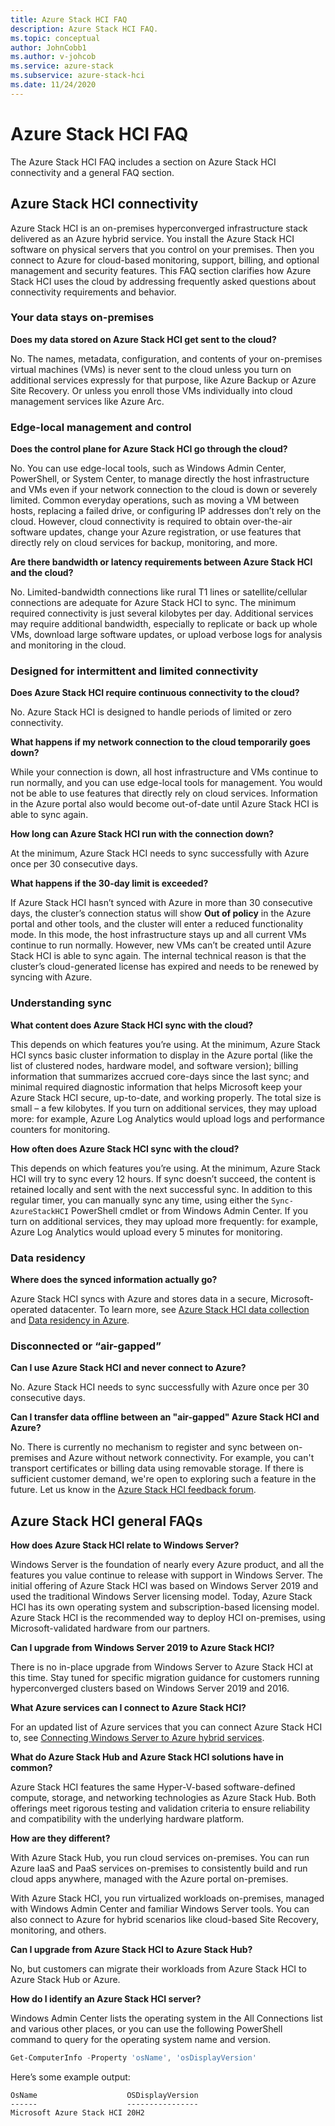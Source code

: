 ```yaml
---
title: Azure Stack HCI FAQ
description: Azure Stack HCI FAQ.
ms.topic: conceptual
author: JohnCobb1
ms.author: v-johcob
ms.service: azure-stack
ms.subservice: azure-stack-hci
ms.date: 11/24/2020
---
```


# Azure Stack HCI FAQ
The Azure Stack HCI FAQ includes a section on Azure Stack HCI connectivity and a general FAQ section.

## Azure Stack HCI connectivity
Azure Stack HCI is an on-premises hyperconverged infrastructure stack delivered as an Azure hybrid service. You install the Azure Stack HCI software on physical servers that you control on your premises. Then you connect to Azure for cloud-based monitoring, support, billing, and optional management and security features. This FAQ section clarifies how Azure Stack HCI uses the cloud by addressing frequently asked questions about connectivity requirements and behavior.

### Your data stays on-premises

**Does my data stored on Azure Stack HCI get sent to the cloud?**

No. The names, metadata, configuration, and contents of your on-premises virtual machines (VMs) is never sent to the cloud unless you turn on additional services expressly for that purpose, like Azure Backup or Azure Site Recovery. Or unless you enroll those VMs individually into cloud management services like Azure Arc.

### Edge-local management and control

**Does the control plane for Azure Stack HCI go through the cloud?**

No. You can use edge-local tools, such as Windows Admin Center, PowerShell, or System Center, to manage directly the host infrastructure and VMs even if your network connection to the cloud is down or severely limited. Common everyday operations, such as moving a VM between hosts, replacing a failed drive, or configuring IP addresses don’t rely on the cloud. However, cloud connectivity is required to obtain over-the-air software updates, change your Azure registration, or use features that directly rely on cloud services for backup, monitoring, and more.

**Are there bandwidth or latency requirements between Azure Stack HCI and the cloud?**

No. Limited-bandwidth connections like rural T1 lines or satellite/cellular connections are adequate for Azure Stack HCI to sync. The minimum required connectivity is just several kilobytes per day. Additional services may require additional bandwidth, especially to replicate or back up whole VMs, download large software updates, or upload verbose logs for analysis and monitoring in the cloud.

### Designed for intermittent and limited connectivity

**Does Azure Stack HCI require continuous connectivity to the cloud?**

No. Azure Stack HCI is designed to handle periods of limited or zero connectivity.

**What happens if my network connection to the cloud temporarily goes down?**

While your connection is down, all host infrastructure and VMs continue to run normally, and you can use edge-local tools for management. You would not be able to use features that directly rely on cloud services. Information in the Azure portal also would become out-of-date until Azure Stack HCI is able to sync again.

**How long can Azure Stack HCI run with the connection down?**

At the minimum, Azure Stack HCI needs to sync successfully with Azure once per 30 consecutive days.

**What happens if the 30-day limit is exceeded?**

If Azure Stack HCI hasn’t synced with Azure in more than 30 consecutive days, the cluster’s connection status will show **Out of policy** in the Azure portal and other tools, and the cluster will enter a reduced functionality mode. In this mode, the host infrastructure stays up and all current VMs continue to run normally. However, new VMs can’t be created until Azure Stack HCI is able to sync again. The internal technical reason is that the cluster’s cloud-generated license has expired and needs to be renewed by syncing with Azure.

### Understanding sync

**What content does Azure Stack HCI sync with the cloud?**

This depends on which features you’re using. At the minimum, Azure Stack HCI syncs basic cluster information to display in the Azure portal (like the list of clustered nodes, hardware model, and software version); billing information that summarizes accrued core-days since the last sync; and minimal required diagnostic information that helps Microsoft keep your Azure Stack HCI secure, up-to-date, and working properly. The total size is small – a few kilobytes. If you turn on additional services, they may upload more: for example, Azure Log Analytics would upload logs and performance counters for monitoring.

**How often does Azure Stack HCI sync with the cloud?**

This depends on which features you’re using. At the minimum, Azure Stack HCI will try to sync every 12 hours. If sync doesn’t succeed, the content is retained locally and sent with the next successful sync. In addition to this regular timer, you can manually sync any time, using either the `Sync-AzureStackHCI` PowerShell cmdlet or from Windows Admin Center. If you turn on additional services, they may upload more frequently: for example, Azure Log Analytics would upload every 5 minutes for monitoring.

### Data residency

**Where does the synced information actually go?**

Azure Stack HCI syncs with Azure and stores data in a secure, Microsoft-operated datacenter. To learn more, see [Azure Stack HCI data collection](concepts/data-collection.md) and [Data residency in Azure](https://azure.microsoft.com/global-infrastructure/data-residency/).

### Disconnected or “air-gapped”

**Can I use Azure Stack HCI and never connect to Azure?**

No. Azure Stack HCI needs to sync successfully with Azure once per 30 consecutive days.

**Can I transfer data offline between an "air-gapped" Azure Stack HCI and Azure?**

No. There is currently no mechanism to register and sync between on-premises and Azure without network connectivity. For example, you can't transport certificates or billing data using removable storage. If there is sufficient customer demand, we're open to exploring such a feature in the future. Let us know in the [Azure Stack HCI feedback forum](https://feedback.azure.com/forums/929833-azure-stack-hci).

## Azure Stack HCI general FAQs

**How does Azure Stack HCI relate to Windows Server?**

Windows Server is the foundation of nearly every Azure product, and all the features you value continue to release with support in Windows Server. The initial offering of Azure Stack HCI was based on Windows Server 2019 and used the traditional Windows Server licensing model. Today, Azure Stack HCI has its own operating system and subscription-based licensing model. Azure Stack HCI is the recommended way to deploy HCI on-premises, using Microsoft-validated hardware from our partners.

**Can I upgrade from Windows Server 2019 to Azure Stack HCI?**

There is no in-place upgrade from Windows Server to Azure Stack HCI at this time. Stay tuned for specific migration guidance for customers running hyperconverged clusters based on Windows Server 2019 and 2016.

**What Azure services can I connect to Azure Stack HCI?**

For an updated list of Azure services that you can connect Azure Stack HCI to, see [Connecting Windows Server to Azure hybrid services](/windows-server/manage/windows-admin-center/azure/index).

**What do Azure Stack Hub and Azure Stack HCI solutions have in common?**

Azure Stack HCI features the same Hyper-V-based software-defined compute, storage, and networking technologies as Azure Stack Hub. Both offerings meet rigorous testing and validation criteria to ensure reliability and compatibility with the underlying hardware platform.

**How are they different?**

With Azure Stack Hub, you run cloud services on-premises. You can run Azure IaaS and PaaS services on-premises to consistently build and run cloud apps anywhere, managed with the Azure portal on-premises.

With Azure Stack HCI, you run virtualized workloads on-premises, managed with Windows Admin Center and familiar Windows Server tools. You can also connect to Azure for hybrid scenarios like cloud-based Site Recovery, monitoring, and others.

**Can I upgrade from Azure Stack HCI to Azure Stack Hub?**

No, but customers can migrate their workloads from Azure Stack HCI to Azure Stack Hub or Azure.

**How do I identify an Azure Stack HCI server?**

Windows Admin Center lists the operating system in the All Connections list and various other places, or you can use the following PowerShell command to query for the operating system name and version.

```PowerShell
Get-ComputerInfo -Property 'osName', 'osDisplayVersion'
```

Here’s some example output:

```
OsName                    OSDisplayVersion
------                    ----------------
Microsoft Azure Stack HCI 20H2
```
